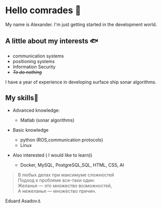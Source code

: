# Hello comrades :dolphin:

My name is Alexander. I'm just getting started in the development world.

## A little about my interests :fish:
+ communication systems
+ positioning systems
+ Information Security
+ *~~To do nothing~~*

I have a year of experience in developing surface ship sonar algorithms.

## My skills:whale2:

+ Advanced knowledge:
  + Matlab (sonar algorithms) 
  
+ Basic knowledge
  + python (ROS,communication protocols)
  + Linux

+ Also interested ( I would like to learn))
  + Docker, MySQL, PostgreSQL,SQL, HTML, CSS, AI

> В любых делах при максимуме сложностей  
Подход к проблеме все-таки один:  
Желанье — это множество возможностей,  
А нежеланье — множество причин.   

Eduard Asadov:anchor:
